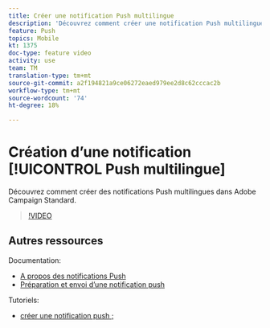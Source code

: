 ```yaml
---
title: Créer une notification Push multilingue
description: 'Découvrez comment créer une notification Push multilingue dans Adobe Campaign Standard (ACS). '
feature: Push
topics: Mobile
kt: 1375
doc-type: feature video
activity: use
team: TM
translation-type: tm+mt
source-git-commit: a2f194821a9ce06272eaed979ee2d8c62cccac2b
workflow-type: tm+mt
source-wordcount: '74'
ht-degree: 18%

---
```



# Création d’une notification [!UICONTROL Push multilingue]

Découvrez comment créer des notifications  Push multilingues dans Adobe Campaign Standard.

>[!VIDEO](https://video.tv.adobe.com/v/23304?quality=12)

## Autres ressources

Documentation:

* [A propos des notifications Push](https://docs.adobe.com/content/help/en/campaign-standard/using/communication-channels/push-notifications/about-push-notifications.html)
* [Préparation et envoi d’une notification push](https://docs.adobe.com/content/help/en/campaign-standard/using/communication-channels/push-notifications/preparing-and-sending-a-push-notification.html)

Tutoriels:

* [créer une notification push ;](/help/communication-channels/mobile/push-notifications/creating-a-push-notification.md)
